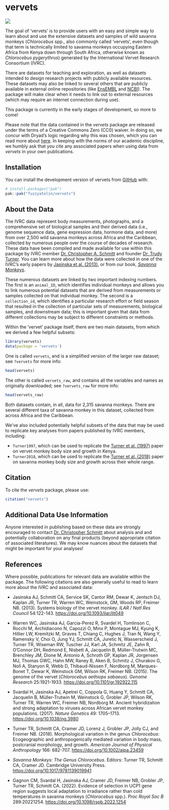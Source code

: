 
<!-- README.md is generated from README.Rmd. Please edit that file -->

# vervets

<!-- badges: start -->
<!-- badges: end -->

![](img/humbert_soetdoring.png)

The goal of ‘vervets’ is to provide users with an easy and simple way to
learn about and use the extensive datasets and samples of wild savanna
monkeys (*Chlorocebus* spp., also commonly called ‘vervets’, even though
that term is technically limited to savanna monkeys occupying Eastern
Africa from Kenya down through South Africa, otherwise known as
*Chlorocebus pygerythrus*) generated by the International Vervet
Research Consortium (IVRC).

There are datasets for teaching and exploration, as well as datasets
intended to design research projects with publicly available resources.
These datasets may also be linked to several others that are publicly
available in external online repositories (like
[EnsEMBL](https://useast.ensembl.org/Chlorocebus_sabaeus/Info/Index) and
[NCBI](https://www.ncbi.nlm.nih.gov/search/all/?term=Chlorocebus)). The
package will make clear when it needs to link out to external resources
(which may require an internet connection during use).

This package is currently in the early stages of development, so more to
come!

Please note that the data contained in the *vervets* package are
released under the terms of a Creative Commons Zero (CC0) waiver. In
doing so, we concur with Dryad’s logic regarding why this was chosen,
which you can read more about
[here](https://blog.datadryad.org/2011/10/05/why-does-dryad-use-cc0/).
In keeping with the norms of our academic discipline, we humbly ask that
you cite any associated papers when using data from *vervets* in your
own publications.

## Installation

You can install the development version of vervets from
[GitHub](https://github.com/) with:

``` r
# install.packages("pak")
pak::pak("fuzzyatelin/vervets")
```

## About the Data

The IVRC data represent body measurements, photographs, and a
comprehensive set of biological samples and their derived data (i.e.,
genome sequence data, gene expression data, hormone data, and more) from
over 2,500 wild savanna monkeys across Africa and the Caribbean,
collected by numerous people over the course of decades of research.
These data have been compiled and made available for use within this
package by IVRC member [Dr. Christopher A.
Schmitt](https://www.evopropinquitous.net) and founder [Dr. Trudy
Turner](https://uwm.edu/anthropology/people/turner-trudy-r/). You can
learn more about how the data were collected in one of the IVRC’s early
papers by [Jasinska et al. (2013)](https://doi.org/10.1093/ilar/ilt049),
or from our book, [*Savanna
Monkeys*](https://doi.org/10.1017/9781139019941).

These numerous datasets are linked by two important indexing numbers.
The first is an `animal_ID`, which identifies individual monkeys and
allows you to link numerous potential datasets that are derived from
measurements or samples collected on that individual monkey. The second
is a `collection_id`, which identifies a particular research effort or
field season that resulted in the collection of particular sets of
measurements, biological samples, and downstream data; this is important
given that data from different collections may be subject to different
constraints or methods.

Within the ‘vervet’ package itself, there are two main datasets, from
which we derived a few helpful subsets:

``` r
library(vervets)
data(package = 'vervets')
```

One is called `vervets`, and is a simplified version of the larger raw
dataset; see `?vervets` for more info:

``` r
head(vervets)
```

The other is called `vervets_raw`, and contains all the variables and
names as originally downloaded; see `?vervets_raw` for more info:

``` r
head(vervets_raw)
```

Both datasets contain, in all, data for 2,315 savanna monkeys. There are
several different taxa of savanna monkey in this dataset, collected from
across Africa and the Caribbean.

We’ve also included potentially helpful subsets of the data that may be
used to replicate key analyses from papers published by IVRC members,
including:

- `Turner1997`, which can be used to replicate the [Turner et
  al. (1997)]() paper on vervet monkey body size and growth in Kenya.
- `Turner2018`, which can be used to replicate the [Turner et
  al. (2018)]() paper on savanna monkey body size and growth across
  their whole range.

## Citation

To cite the *vervets* package, please use:

``` r
citation("vervets")
```

## Additional Data Use Information

Anyone interested in publishing based on these data are strongly
encouraged to contact [Dr. Christopher
Schmitt](https://www.evopropinquitous.net) about analysis and and
potentially collaboration on any final products (beyond appropriate
citation of associated literatures). We may know nuances about the
datasets that might be important for your analyses!

## References

Where possible, publications for relevant data are available within the
package. The following citations are also generally useful to read to
learn more about the IVRC and associated data:

- Jasinska AJ, Schmitt CA, Service SK, Cantor RM, Dewar K, Jentsch DJ,
  Kaplan JR, Turner TR, Warren WC, Weinstock, GM, Woods RP, Freimer NB.
  (2013). Systems biology of the vervet monkey. *ILAR / Natl Res
  Council* 54:122-143. <https://doi.org/10.1093/ilar/ilt049>

- Warren WC, Jasinska AJ, Garcia-Perez R, Svardel H, Tomlinson C, Rocchi
  M, Archidiacono N, Capozzi O, Minx P, Montague MJ, Kyung K, Hillier
  LW, Kremitzki M, Graves T, Chiang C, Hughes J, Tran N, Wang Y,
  Ramensky V, Choi O, Jung YJ, Schmitt CA, Juretic N, Wasserscheid J,
  Turner TR, Wiseman RW, Tuscher JJ, Karl JA, Schmitz JE, Zahn R,
  O’Connor DH, Redmond E, Nisbett A, Jacquelin B, Müller-Trutwin MC,
  Brenchley JM, Dione M, Antonio A, Schroth GP, Kaplan JR, Jorgensen MJ,
  Thomas GWC, Hahn MW, Raney B, Aken B, Schmitz J, Churakov G, Noll A,
  Stanyon R, Webb D, Thibaud-Nissen F, Nordborg M, Marques-Bonet T,
  Dewar K, Weinstock GM, Wilson RK, Freimer NB. (2015). The genome of
  the vervet (*Chlorocebus aethiops sabaeus*). *Genome Research*
  25:1921-1933. <https://doi.org/10.1101/gr.192922.115>

- Svardal H, Jasinska AJ, Apetrei C, Coppola G, Huang Y, Schmitt CA,
  Jacquelin B, Müller-Trutwin M, Weinstock G, Grobler JP, Wilson RK,
  Turner TR, Warren WC, Freimer NB, Nordborg M. Ancient hybridization
  and strong adaptation to viruses across African vervet monkey
  populations. (2017). *Nature Genetics* 49: 1705–1713.
  <https://doi.org/10.1038/ng.3980>

- Turner TR, Schmitt CA, Cramer JD, Lorenz J, Grobler JP, Jolly CJ, and
  Freimer NB. (2018). Morphological variation in the genus
  *Chlorocebus*: Ecogeographic and anthropogenically mediated variation
  in body mass, postcranial morphology, and growth. *American Journal of
  Physical Anthropology* 166: 682-707.
  <https://doi.org/10.1002/ajpa.23459>

- *Savanna Monkeys: The Genus Chlorocebus*. Editors: Turner TR, Schmitt
  CA, Cramer JD. Cambridge University Press.
  <https://doi.org/10.1017/9781139019941>

- Gagnon CM, Svardal H, Jasinska AJ, Cramer JD, Freimer NB, Grobler JP,
  Turner TR, Schmitt CA. (2022). Evidence of selection in UCP1 gene
  region suggests local adaptation to irradiance rather than cold
  temperatures in savanna monkeys (*Chlorocebus* spp.). *Proc Royal Soc
  B* 289:20221254. <https://doi.org/10.1098/rspb.2022.1254>
